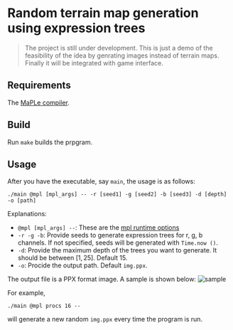 # Random terrain map generation using expression trees

> The project is still under development.
> This is just a demo of the feasibility of the idea by genrating images instead of terrain maps.
> Finally it will be integrated with game interface.

## Requirements
The [MaPLe compiler](https://github.com/MPLLang/mpl).

## Build
Run `make` builds the prpgram.

## Usage
After you have the executable, say `main`, the usage is as follows:
```
./main @mpl [mpl_args] -- -r [seed1] -g [seed2] -b [seed3] -d [depth] -o [path]
```
Explanations:
- `@mpl [mpl_args] --`: These are the [mpl runtime options](https://github.com/MPLLang/mpl?tab=readme-ov-file#running-a-program)
- `-r -g -b`: Provide seeds to generate expression trees for r, g, b channels. If not specified, seeds will be generated with `Time.now ()`.
- `-d`: Provide the maximum depth of the trees you want to generate. It should be between $[1, 25]$. Default 15.
- `-o`: Procide the output path. Default `img.ppx`.

The output file is a PPX format image. A sample is shown below:
![sample](./samples/img.ppx)

For example,
```
./main @mpl procs 16 --
```
will generate a new random `img.ppx` every time the program is run.

